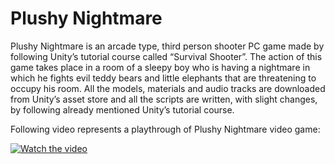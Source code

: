 # Plushy Nightmare

Plushy Nightmare is an arcade type, third person shooter PC game made by following Unity’s tutorial course called “Survival Shooter”. The action of this game takes place in a room of a sleepy boy who is having a nightmare in which he fights evil teddy bears and little elephants that are threatening to occupy his room. All the models, materials and audio tracks are downloaded from Unity’s asset store and all the scripts are written, with slight changes, by following already mentioned Unity’s tutorial course.

Following video represents a playthrough of Plushy Nightmare video game:

[![Watch the video](https://i9.ytimg.com/vi_webp/o78i5zH6MPY/mq2.webp?sqp=CJTMj5wG-oaymwEmCMACELQB8quKqQMa8AEB-AH-CYACigWKAgwIABABGFAgTShlMA8=&rs=AOn4CLCzb2EuSEs8vTFLer4-Pd_ZthyIyQ)](https://www.youtube.com/watch?v=o78i5zH6MPY)
